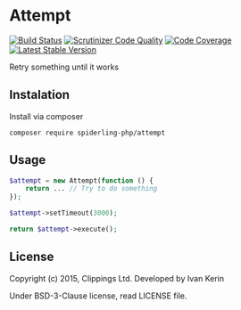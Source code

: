 Attempt
=======

[![Build Status](https://travis-ci.org/spiderling-php/attempt.png?branch=master)](https://travis-ci.org/spiderling-php/attempt)
[![Scrutinizer Code Quality](https://scrutinizer-ci.com/g/spiderling-php/attempt/badges/quality-score.png?b=master)](https://scrutinizer-ci.com/g/spiderling-php/attempt/)
[![Code Coverage](https://scrutinizer-ci.com/g/spiderling-php/attempt/badges/coverage.png?b=master)](https://scrutinizer-ci.com/g/spiderling-php/attempt/)
[![Latest Stable Version](https://poser.pugx.org/spiderling-php/attempt/v/stable.png)](https://packagist.org/packages/spiderling-php/attempt)

Retry something until it works

Instalation
-----------

Install via composer

```
composer require spiderling-php/attempt
```

Usage
-----
``` php
$attempt = new Attempt(function () {
    return ... // Try to do something
});

$attempt->setTimeout(3000);

return $attempt->execute();
```

License
-------

Copyright (c) 2015, Clippings Ltd. Developed by Ivan Kerin

Under BSD-3-Clause license, read LICENSE file.
